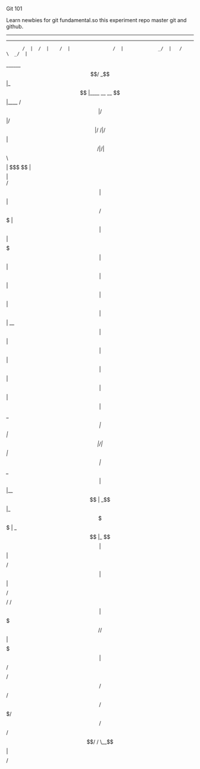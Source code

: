Git 101

Learn newbies for git fundamental.so this experiment repo master git and github.

______                          _
   __    __      __                  __                __     ______     __   
          /  |  /  |    /  |                /  |             _/  |   /      \  _/  |  
  ______  $$/  _$$ |_   $$ |____   __    __ $$ |____        / $$ |  /$$$$$$  |/ $$ |  
 /      \ /  |/ $$   |  $$      \ /  |  /  |$$      \       $$$$ |  $$$  \$$ |$$$$ |  
/$$$$$$  |$$ |$$$$$$/   $$$$$$$  |$$ |  $$ |$$$$$$$  |        $$ |  $$$$  $$ |  $$ |  
$$ |  $$ |$$ |  $$ | __ $$ |  $$ |$$ |  $$ |$$ |  $$ |        $$ |  $$ $$ $$ |  $$ |  
$$ \__$$ |$$ |  $$ |/  |$$ |  $$ |$$ \__$$ |$$ |__$$ |       _$$ |_ $$ \$$$$ | _$$ |_ 
$$    $$ |$$ |  $$  $$/ $$ |  $$ |$$    $$/ $$    $$/       / $$   |$$   $$$/ / $$   |
 $$$$$$$ |$$/    $$$$/  $$/   $$/  $$$$$$/  $$$$$$$/        $$$$$$/  $$$$$$/  $$$$$$/ 
/  \__$$ |                                                                            
$$    $$/                                                                            